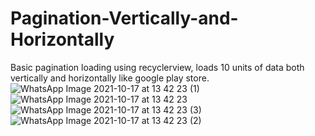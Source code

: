 # Pagination-Vertically-and-Horizontally
Basic pagination loading using recyclerview, loads 10 units of data both vertically and horizontally like google play store.
![WhatsApp Image 2021-10-17 at 13 42 23 (1)](https://user-images.githubusercontent.com/80707266/137618126-e0dd2693-9695-4a89-bc45-af948785cd64.jpeg)
![WhatsApp Image 2021-10-17 at 13 42 23](https://user-images.githubusercontent.com/80707266/137618129-63ee9144-5968-49bd-8fb8-9ee26f147ff2.jpeg)
![WhatsApp Image 2021-10-17 at 13 42 23 (3)](https://user-images.githubusercontent.com/80707266/137618130-96afc594-aa2a-419d-b472-e35e8c9aeaf9.jpeg)
![WhatsApp Image 2021-10-17 at 13 42 23 (2)](https://user-images.githubusercontent.com/80707266/137618131-acc0afd7-fffc-497e-aac9-d6d6635af952.jpeg)
